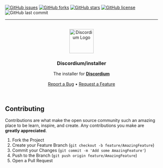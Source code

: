 [![GitHub issues](https://img.shields.io/github/issues/DiscordiumMod/installer?style=for-the-badge)](https://github.com/DiscordiumMod/installer/issues)
[![GitHub forks](https://img.shields.io/github/forks/DiscordiumMod/installer?style=for-the-badge)](https://github.com/DiscordiumMod/installer/network)
[![GitHub stars](https://img.shields.io/github/stars/DiscordiumMod/installer?style=for-the-badge)](https://github.com/DiscordiumMod/installer/stargazers)
[![GitHub license](https://img.shields.io/github/license/DiscordiumMod/installer?style=for-the-badge)](https://github.com/DiscordiumMod/installer/blob/main/LICENSE)
![GitHub last commit](https://img.shields.io/github/last-commit/DiscordiumMod/installer?style=for-the-badge)

---

<p align="center">
  <br />
  <a href="https://github.com/DiscordiumMod/installer">
    <img src="https://avatars3.githubusercontent.com/u/71291035?s=80&v=4" alt="Discordium Logo" width="80" height="80">
  </a>
  
  <h3 align="center">Discordium/installer</h3>

  <p align="center">
    The installer for <strong><a href="https://github.com/DiscordiumMod/Discordium">Discordium</a></strong>
    <br />
    <br />
    <a href="https://github.com/DiscordiumMod/installer/">Report a Bug</a>
    &bull;
    <a href="https://github.com/DiscordiumMod/installer/">Request a Feature</a>
  </p>
</p>
<br />

## Contributing

Contributions are what make the open source community such an amazing place to be learn, inspire, and create. Any contributions you make are **greatly appreciated**.

1. Fork the Project
2. Create your Feature Branch (`git checkout -b feature/AmazingFeature`)
3. Commit your Changes (`git commit -m 'Add some AmazingFeature'`)
4. Push to the Branch (`git push origin feature/AmazingFeature`)
5. Open a Pull Request
